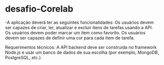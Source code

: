 # desafio-Corelab
-A aplicação deverá ter as seguintes funcionalidades:
Os usuários devem ser capazes de criar, ler, atualizar e excluir itens de tarefas usando a API.
Os usuários devem poder marcar um item como favorito.
Os usuários devem ser capazes de definir uma cor para cada item de tarefa.

Requerimentos técnicos:
A API backend deve ser construída no framework Node.js e usar um banco de dados de sua escolha (por exemplo, MongoDB, PostgreSQL, etc.).
